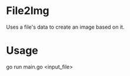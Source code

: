 # File2Img

Uses a file's data to create an image based on it.

# Usage

go run main.go <input_file>
